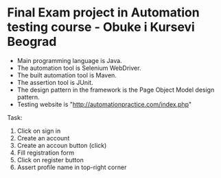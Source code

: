 # Final Exam project in Automation testing course - Obuke i Kursevi Beograd


- Main programming language is Java.
- The automation tool is Selenium WebDriver.
- The built automation tool is Maven. 
- The assertion tool is JUnit. 
- The design pattern in the framework is the Page Object Model design pattern.
- Testing website is "http://automationpractice.com/index.php"

Task: 

1. Click on sign in
2. Create an account 
3. Create an accoun button (click)
4. Fill registration form
5. Click on register button 
6. Assert profile name in top-right corner 

  




